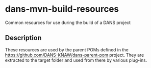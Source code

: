dans-mvn-build-resources
========================

Common resources for use during the build of a DANS project


Description
-----------
These resources are used by the parent POMs defined in the https://github.com/DANS-KNAW/dans-parent-pom project.
They are extracted to the target folder and used from there by various plug-ins.